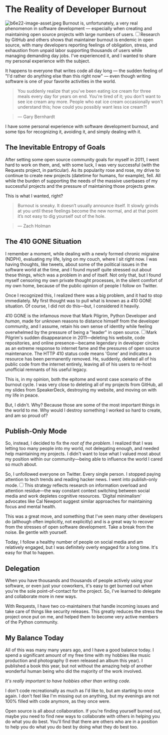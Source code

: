 # The Reality of Developer Burnout

![b6e22-image-asset.jpeg](http://images.squarespace-cdn.com/content/v1/665498111876725f7613f1e6/1719666458106-WF5MS80XRAZB43D9JLTF/ac3d5-b6e22-image-asset.jpeg)     Burnout is, unfortunately, a very real phenomenon in software development — especially when creating and maintaining open source projects with large numbers of users.<label for="sn-oss-burnout" class="margin-toggle sidenote-number"></label><input type="checkbox" id="sn-oss-burnout" class="margin-toggle"/><span class="sidenote">Research by GitHub and others shows that maintainer burnout is endemic in open source, with many developers reporting feelings of obligation, stress, and exhaustion from unpaid labor supporting thousands of users while managing demanding day jobs.</span> I've experienced it, and I wanted to share my personal experience with the subject. 

 It happens to everyone that writes code all day long — the sudden feeling of "I'd rather do anything else than this right now" — even though writing software is one of your favorite activities in the world. 


> You suddenly realize that you've been eating ice cream for three meals every day for years on end. You're tired of it; you don't want to see ice cream any more. People who eat ice cream occasionally won't understand this; how could you possibly want less ice cream?!


> — Gary Bernhardt

 I have some personal experience with software development burnout, and some tips for recognizing it, avoiding it, and simply dealing with it.

 ## The Inevitable Entropy of Goals

 After setting some open source community goals for myself in 2011, I went hard to work on them, and, with some luck, I was very successful (with the Requests project, in particular). As its popularity rose and rose, my drive to continue to create new projects (datetime for humans, for example), fell. All while the burden of supporting the needs of the massive userbases of my successful projects and the pressure of maintaining those projects grew. 

 This is what I wanted, right?


> Burnout is sneaky. It doesn’t usually announce itself. It slowly grinds at you until these feelings become the new normal, and at that point it’s not easy to dig yourself out of the hole.


> — Zach Holman

 ## The 410 GONE Situation

 I remember a moment, while dealing with a newly formed chronic migraine (NDPH), evaluating my life, lying on my couch, where I sit right now. I was having thoughts, like tweets, about some of the political issues in the software world at the time, and I found myself quite stressed out about these things, which was a problem in and of itself. Not only that, but I found myself censoring my own private thought processes, in the silent comfort of my own home, because of the public opinion of people I follow on Twitter. 

 Once I recognized this, I realized there was a big problem, and it had to stop immediately. My first thought was to pull what is known as a 410 GONE situation. Of course, I did not do this—but, I considered it heavily.

 410 GONE is the infamous move that Mark Pilgrim, Python Developer and *human*, made for unknown reasons to distance himself from the developer community, and I assume, retain his own sense of identity while feeling overwhelmed by the pressure of being a "leader" in open source.<label for="sn-410-gone" class="margin-toggle sidenote-number"></label><input type="checkbox" id="sn-410-gone" class="margin-toggle"/><span class="sidenote">Mark Pilgrim's sudden disappearance in 2011—deleting his website, code repositories, and online presence—became legendary in developer circles as an extreme response to internet fame and the pressures of open source maintenance. The HTTP 410 status code means 'Gone' and indicates a resource has been permanently removed.</span> He, suddenly, deleted all of his public code from the internet entirely, leaving all of his users to re\-host unofficial remnants of his useful legacy.

 This is, in my opinion, both the epitome and worst case scenario of the burnout cycle. I was very close to deleting all of my projects from GitHub, all my slides from SpeakerDeck, destroying my website, and moving on with my life in peace.

 But, I didn't. Why? Because those are some of the most important things in the world to me. Why would I destroy something I worked so hard to create, and am so proud of?

 ## Publish\-Only Mode

 So, instead, I decided to fix the *root of the problem*. I realized that I was letting too many people into my world, not delegating enough, and needed help maintaining my projects. I didn't want to lose what I valued most about my position within our community—being able to influence the world I cared so much about. 

 So, I unfollowed everyone on Twitter. Every single person. I stopped paying attention to tech trends and reading hacker news. I went into publish\-only mode.<label for="sn-digital-detox" class="margin-toggle sidenote-number"></label><input type="checkbox" id="sn-digital-detox" class="margin-toggle"/><span class="sidenote">This strategy reflects research on information overload and attention residue—the way constant context switching between social media and work depletes cognitive resources. 'Digital minimalism' advocates like Cal Newport suggest similar approaches for maintaining focus and mental health.</span> 

 This was a great move, and something that I've seen many other developers do (although often implicitly, not explicitly) and is a great way to recover from the stresses of open software development. Take a break from the noise. Be gentle with yourself. 

 Today, I follow a healthy number of people on social media and am relatively engaged, but I was definitely overly engaged for a long time. It's easy for that to happen. 

 ## Delegation

 When you have thousands and thousands of people actively using your software, or even just your coworkers, it's easy to get burned out when you're the sole point\-of\-contact for the project. So, I've learned to delegate and collaborate more in new ways.

 With Requests, I have two co\-maintainers that handle incoming issues and take care of things like security releases. This greatly reduces the stress the project once put on me, and helped them to become very active members of the Python community. 

 ## My Balance Today

 All of this was many many years ago, and I have a good balance today. I spend a significant amount of my free time with my hobbies like music production and photography (I even released an album this year). I published a book this year, but not without the amazing help of another wonderful human being who did the majority of the work involved. 

 *It's really important to have hobbies other than writing code.*

 I don't code recreationally as much as I'd like to, but am starting to once again. I don't feel like I'm missing out on anything, but my evenings are not 100% filled with code anymore, as they once were.

 Open source is all about collaboration. If you're finding yourself burned out, maybe you need to find new ways to collaborate with others in helping you do what you do best. You'll find that there are others who are in a position to help you do what you do best by doing what they do best too. 
